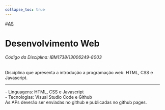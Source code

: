 ```yaml
---
collapse_toc: true
---
```

#[AS](./__Disciplina/docs/as_dw_25.1.pdf)

<div class="jumbotron">
        <h1 class="display-4">Desenvolvimento Web</h1>
        <h6>Código da Disciplina: IBM1738/13006249-8003</h6>
        <p class="lead">Disciplina que apresenta a introdução a programação web: HTML, CSS e Javascript.</p>
        <hr class="my-4">
        - Linguagens: HTML, CSS e Javascript
        <br> 
        - Tecnologias: Visual Studio Code e Github
        <br>
        As APs deverão ser enviadas no github e publicadas no github pages.
</div>

